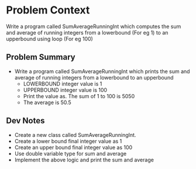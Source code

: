 
# Problem Context
Write a program called SumAverageRunningInt which computes the sum and average of running integers from a lowerbound (For eg 1) to an upperbound using loop (For eg 100) 

## Problem Summary
- Write a program called SumAverageRunningInt which prints the sum and average of running integers from a lowerbound to an upperbound
  - LOWERBOUND integer value is 1
  - UPPERBOUND integer value is 100
  - Print the value as. The sum of 1 to 100 is 5050
  - The average is 50.5

## Dev Notes
- Create a new class called SumAverageRunningInt.
- Create a lower bound final integer value as 1
- Create an upper bound final integer value as 100
- Use double variable type for sum and average
- Implement the above logic and print the sum and average
